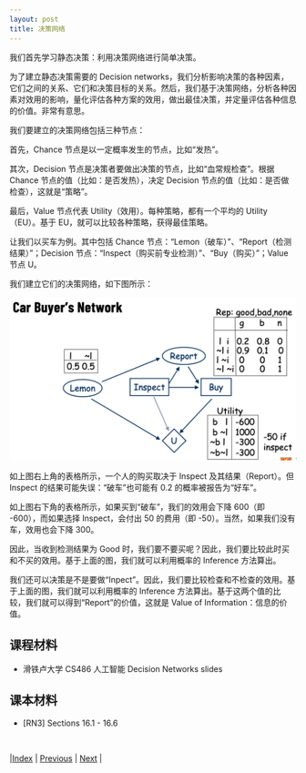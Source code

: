 ```yaml
---
layout: post
title: 决策网络
---
```


我们首先学习静态决策：利用决策网络进行简单决策。

为了建立静态决策需要的 Decision networks，我们分析影响决策的各种因素，它们之间的关系、它们和决策目标的关系。然后，我们基于决策网络，分析各种因素对效用的影响，量化评估各种方案的效用，做出最佳决策，并定量评估各种信息的价值。非常有意思。

我们要建立的决策网络包括三种节点：

首先，Chance 节点是以一定概率发生的节点，比如“发热”。

其次，Decision 节点是决策者要做出决策的节点，比如“血常规检查”。根据 Chance 节点的值（比如：是否发热），决定 Decision 节点的值（比如：是否做检查），这就是“策略”。

最后，Value 节点代表 Utility（效用）。每种策略，都有一个平均的 Utility（EU）。基于 EU，就可以比较各种策略，获得最佳策略。

让我们以买车为例。其中包括 Chance 节点：“Lemon（破车）”、“Report（检测结果）”；Decision 节点：“Inspect（购买前专业检测）”、“Buy（购买）”；Value 节点 U。

我们建立它们的决策网络，如下图所示：

![](fig/decision-net.png)

如上图右上角的表格所示，一个人的购买取决于 Inspect 及其结果（Report）。但 Inspect 的结果可能失误：“破车”也可能有 0.2 的概率被报告为“好车”。

如上图右下角的表格所示，如果买到“破车”，我们的效用会下降 600（即 -600），而如果选择 Inspect，会付出 50 的费用（即 -50）。当然，如果我们没有车，效用也会下降 300。

因此，当收到检测结果为 Good 时，我们要不要买呢？因此，我们要比较此时买和不买的效用。基于上面的图，我们就可以利用概率的 Inference 方法算出。

我们还可以决策是不是要做“Inpect”。因此，我们要比较检查和不检查的效用。基于上面的图，我们就可以利用概率的 Inference 方法算出。基于这两个值的比较，我们就可以得到“Report”的价值，这就是 Value of Information：信息的价值。

## 课程材料

- 滑铁卢大学 CS486 人工智能 Decision Networks slides

## 课本材料

- [RN3] Sections 16.1 - 16.6

<br/>

|[Index](index) | [Previous](2-coding) | [Next](5-mdp) |
